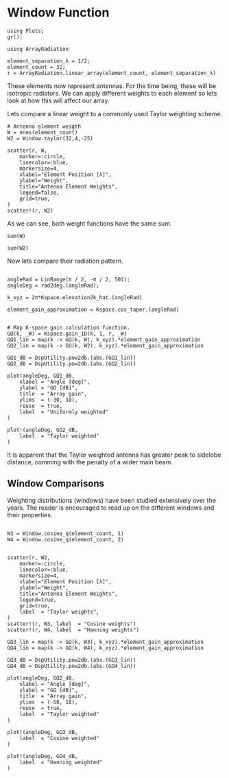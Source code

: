 # Window Function

``` @example WindowWeights
using Plots;
gr();

using ArrayRadiation

element_separation_λ = 1/2;
element_count = 32;
r = ArrayRadiation.linear_array(element_count, element_separation_λ)
```

These elements now represent antennas. For the time being, these will be isotropic radiators.
We can apply different weights to each element so lets look at how this will affect our array.

Lets compare a linear weight to a commonly used Taylor weighting scheme.

``` @example WindowWeights
# Antenna element weigth
W = ones(element_count)
W2 = Window.taylor(32,4,-25)

scatter(r, W, 
    marker=:circle, 
    linecolor=:blue, 
    markersize=4, 
    xlabel="Element Position [λ]", 
    ylabel="Weight", 
    title="Antenna Element Weights", 
    legend=false, 
    grid=true,
)
scatter!(r, W2)
```

As we can see, both weight functions have the same sum.

``` @example WindowWeights
sum(W)
```

``` @example WindowWeights
sum(W2)
```

Now lets compare their radiation pattern.

``` @example WindowWeights

angleRad = LinRange(π / 2, -π / 2, 501);
angleDeg = rad2deg.(angleRad);

k_xyz = 2π*Kspace.elevation2k_hat.(angleRad)

element_gain_approximation = Kspace.cos_taper.(angleRad)


# Map K-space gain calculation function.
GΩ(k, _W) = Kspace.gain_1D(k, 1, r, _W)
GΩ1_lin = map(k -> GΩ(k, W), k_xyz).*element_gain_approximation
GΩ2_lin = map(k -> GΩ(k, W2), k_xyz).*element_gain_approximation

GΩ1_dB = DspUtility.pow2db.(abs.(GΩ1_lin))
GΩ2_dB = DspUtility.pow2db.(abs.(GΩ2_lin))

plot(angleDeg, GΩ1_dB,
    xlabel = "Angle [deg]",
    ylabel = "GΩ [dB]",
    title  = "Array gain",
    ylims  = (-30, 18),
    reuse  = true,
    label  = "Uniformly weighted"
)

plot!(angleDeg, GΩ2_dB, 
    label  = "Taylor weighted"
)
```

It is apparent that the Taylor weighted antenna has greater peak to sidelobe distance, comming with the penalty of a wider main beam.

## Window Comparisons

Weighting distributions (windows) have been studied extensively over the years.
The reader is encouraged to read up on the different windows and their properties.

``` @example WindowWeights

W3 = Window.cosine_q(element_count, 1)
W4 = Window.cosine_q(element_count, 2)


scatter(r, W2, 
    marker=:circle, 
    linecolor=:blue, 
    markersize=4, 
    xlabel="Element Position [λ]", 
    ylabel="Weight", 
    title="Antenna Element Weights", 
    legend=true, 
    grid=true,
    label  = "Taylor weights",
)
scatter!(r, W3, label  = "Cosine weights")
scatter!(r, W4, label  = "Hanning weights")
```

``` @example WindowWeights
GΩ3_lin = map(k -> GΩ(k, W3), k_xyz).*element_gain_approximation
GΩ4_lin = map(k -> GΩ(k, W4), k_xyz).*element_gain_approximation

GΩ3_dB = DspUtility.pow2db.(abs.(GΩ3_lin))
GΩ4_dB = DspUtility.pow2db.(abs.(GΩ4_lin))

plot(angleDeg, GΩ2_dB,
    xlabel = "Angle [deg]",
    ylabel = "GΩ [dB]",
    title  = "Array gain",
    ylims  = (-50, 18),
    reuse  = true,
    label  = "Taylor weighted"
)

plot!(angleDeg, GΩ3_dB, 
    label  = "Cosine weighted"
)

plot!(angleDeg, GΩ4_dB, 
    label  = "Hanning weighted"
)
```

